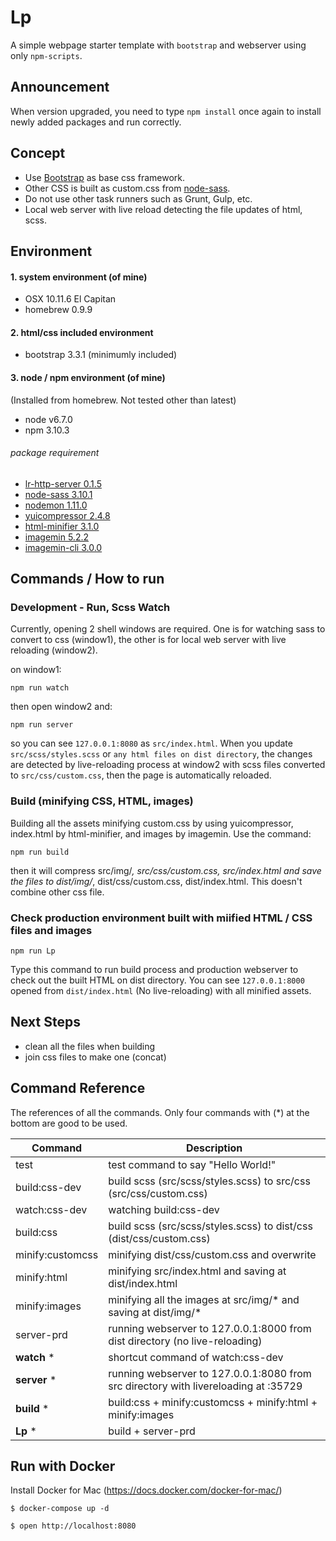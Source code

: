 # Lp
A simple webpage starter template with `bootstrap` and webserver using only `npm-scripts`.

## Announcement
When version upgraded, you need to type `npm install` once again to install newly added packages and run correctly.

## Concept
- Use [Bootstrap](http://getbootstrap.com) as base css framework.
- Other CSS is built as custom.css from [node-sass](https://www.npmjs.com/package/node-sass).
- Do not use other task runners such as Grunt, Gulp, etc.
- Local web server with live reload detecting the file updates of html, scss.


## Environment
#### 1. system environment (of mine)
- OSX 10.11.6 El Capitan
- homebrew 0.9.9

#### 2. html/css included environment
- bootstrap 3.3.1 (minimumly included)

#### 3. node / npm environment (of mine)
(Installed from homebrew. Not tested other than latest)
- node v6.7.0
- npm 3.10.3

###### package requirement
- [lr-http-server 0.1.5](https://www.npmjs.com/package/lr-http-server)
- [node-sass 3.10.1](https://www.npmjs.com/package/node-sass)
- [nodemon 1.11.0](https://www.npmjs.com/package/nodemon)
- [yuicompressor 2.4.8](https://www.npmjs.com/package/yuicompressor)
- [html-minifier 3.1.0](https://www.npmjs.com/package/html-minifier)
- [imagemin 5.2.2](https://www.npmjs.com/package/imagemin)
- [imagemin-cli 3.0.0](https://www.npmjs.com/package/imagemin-cli)

## Commands / How to run

### Development - Run, Scss Watch
Currently, opening 2 shell windows are required. One is for watching sass to convert to css (window1), the other is for local web server with live reloading (window2).

on window1:
```
npm run watch
```

then open window2 and:
```
npm run server
```

so you can see `127.0.0.1:8080` as `src/index.html`. When you update `src/scss/styles.scss` or `any html files on dist directory`, the changes are detected by live-reloading process at window2 with scss files converted to `src/css/custom.css`, then the page is automatically reloaded.


### Build (minifying CSS, HTML, images)
Building all the assets minifying custom.css by using yuicompressor, index.html by html-minifier, and images by imagemin. Use the command:
```
npm run build
```
then it will compress src/img/*, src/css/custom.css, src/index.html and save the files to dist/img/*, dist/css/custom.css, dist/index.html. This doesn't combine other css file.

### Check production environment built with miified HTML / CSS files and images
```
npm run Lp
```
Type this command to run build process and production webserver to check out the built HTML on dist directory. You can see `127.0.0.1:8000` opened from `dist/index.html` (No live-reloading) with all minified assets.

## Next Steps
- clean all the files when building
- join css files to make one (concat)

## Command Reference
The references of all the commands. Only four commands with (*) at the bottom are good to be used.

| Command  | Description  |
|---|---|
| test | test command to say "Hello World!" |
| build:css-dev | build scss (src/scss/styles.scss) to src/css (src/css/custom.css) |
| watch:css-dev | watching build:css-dev |
| build:css | build scss (src/scss/styles.scss) to dist/css (dist/css/custom.css) |
| minify:customcss | minifying dist/css/custom.css and overwrite |
| minify:html| minifying src/index.html and saving at dist/index.html |
| minify:images | minifying all the images at src/img/* and saving at dist/img/* |
| server-prd | running webserver to 127.0.0.1:8000 from dist directory (no live-reloading) |
| __watch__ * | shortcut command of watch:css-dev |
| __server__ * | running webserver to 127.0.0.1:8080 from src directory with livereloading at :35729 |
| __build__ * | build:css + minify:customcss + minify:html + minify:images |
| __Lp__ * | build + server-prd |

## Run with Docker
Install Docker for Mac (https://docs.docker.com/docker-for-mac/)

```
$ docker-compose up -d

$ open http://localhost:8080
```
